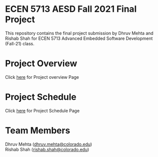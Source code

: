 # ECEN 5713 AESD Fall 2021 Final Project
This repository contains the final project submission by Dhruv Mehta and Rishab Shah for ECEN 5713 Advanced Embedded Software Development (Fall-21) class.
# Project Overview
Click [here](https://github.com/cu-ecen-aeld/final-project-DhruvHMehta/wiki/Project-Overview) for Project overview Page
# Project Schedule
Click [here](https://github.com/cu-ecen-aeld/final-project-DhruvHMehta/wiki/Final-Project-Schedule-Page) for Project Schedule Page
# Team Members
Dhruv Mehta (dhruv.mehta@colorado.edu)  <br>Rishab Shah (rishab.shah@colorado.edu)
